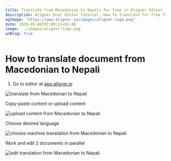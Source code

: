 ```yaml
---
title: Translate from Macedonian to Nepali for free in Aligner Editor
description: Aligner Dual Editor Tutorial. How to translate for free from Macedonian to Nepali. Aligner is multilingual document management platform. 
ogImage: "https://www.aligner.io/images/aligner-logo.png"
date: 2020-05-06T07:09:21+03:00
image: ../images/aligner-logo.png
onBlog: true
---
```


# How to translate document from Macedonian to Nepali

1. Go to editor at [app.aligner.io](https://app.aligner.io "Aligner App web page")

![translate from Macedonian to Nepali](../aligner-blank-editor.png "translate from Macedonian to Nepali")

Copy-paste content or upload content

![upload content from Macedonian to Nepali](../aligner-uploaded-document.png "upload content from Macedonian to Nepali")

Choose desired language

![choose machine translation from Macedonian to Nepali](../aligner-language-dropdown.png "choose machine translation from Macedonian to Nepali")

Work and edit 2 documents in parallel

![edit translation from Macedonian to Nepali](../aligner-double-sitded-editor.png "edit translation from Macedonian to Nepali")

